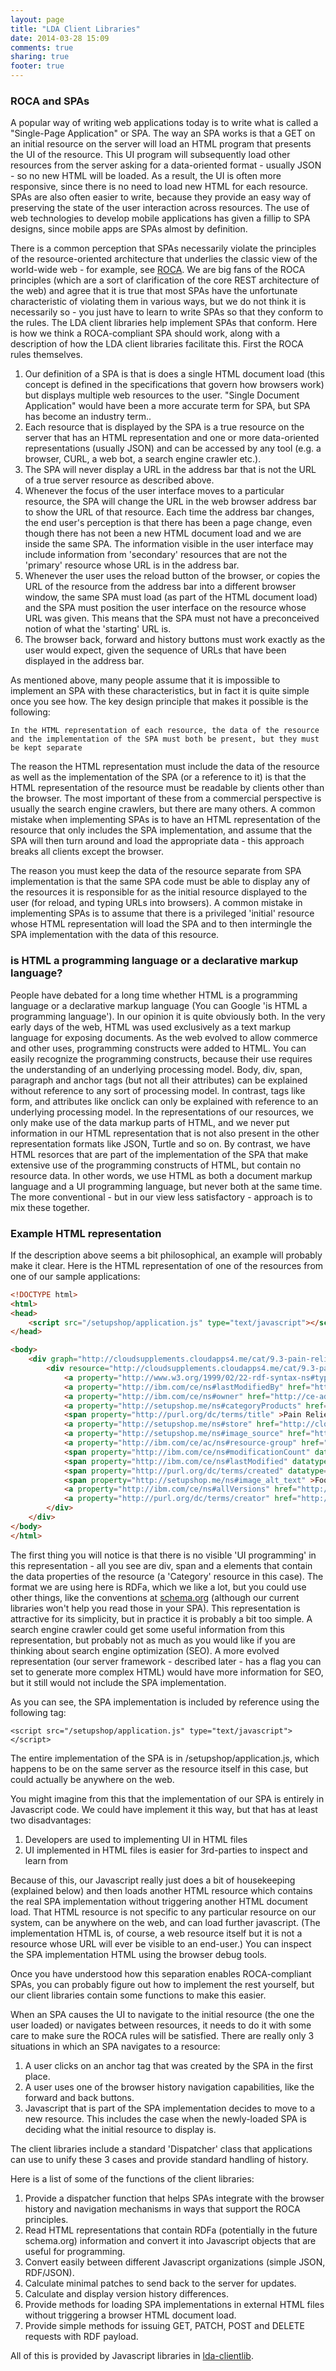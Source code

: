```yaml
---
layout: page
title: "LDA Client Libraries"
date: 2014-03-28 15:09
comments: true
sharing: true
footer: true
---
```

### ROCA and SPAs
A popular way of writing web applications today is to write what is called a "Single-Page Application" or SPA. The way an SPA works is that a GET on an initial resource on the server will load an HTML program that presents the UI of the resource. This UI program will subsequently load other resources from the server asking for a data-oriented format - usually JSON - so no new HTML will be loaded. As a result, the UI is often more responsive, since there is no need to load new HTML for each resource. SPAs are also often easier to write, because they provide an easy way of preserving the state of the user interaction across resources. The use of web technologies to develop mobile applications has given a fillip to SPA designs, since mobile apps are SPAs almost by definition.

There is a common perception that SPAs necessarily violate the principles of the resource-oriented architecture that underlies the classic view of the world-wide web - for example, see [ROCA](http://roca-style.org/). We are big fans of the ROCA principles (which are a sort of clarification of the core REST architecture of the web) and agree that it is true that most SPAs have the unfortunate characteristic of violating them in various ways, but we do not think it is necessarily so - you just have to learn to write SPAs so that they conform to the rules. The LDA client libraries help implement SPAs that conform. Here is how we think a ROCA-compliant SPA should work, along with a description of how the LDA client libraries facilitate this. First the ROCA rules themselves.

  1. Our definition of a SPA is that is does a single HTML document load (this concept is defined in the specifications that govern how browsers work) but displays multiple web resources to the user. "Single Document Application" would have been a more accurate term for SPA, but SPA has become an industry term..
  2. Each resource that is displayed by the SPA is a true resource on the server that has an HTML representation and one or more data-oriented representations (usually JSON) and can be accessed by any tool (e.g. a browser, CURL, a web bot, a search engine crawler etc.).
  3. The SPA will never display a URL in the address bar that is not the URL of a true server resource as described above.
  4. Whenever the focus of the user interface moves to a particular resource, the SPA will change the URL in the web browser address bar to show the URL of that resource. Each time the address bar changes, the end user's perception is that there has been a page change, even though there has not been a new HTML document load and we are inside the same SPA. The information visible in the user interface may include information from 'secondary' resources that are not the 'primary' resource whose URL is in the address bar.
  5. Whenever the user uses the reload button of the browser, or copies the URL of the resource from the address bar into a different browser window, the same SPA must load (as part of the HTML document load) and the SPA must position the user interface on the resource whose URL was given. This means that the SPA must not have a preconceived notion of what the 'starting' URL is.
  6. The browser back, forward and history buttons must work exactly as the user would expect, given the sequence of URLs that have been displayed in the address bar.

As mentioned above, many people assume that it is impossible to implement an SPA with these characteristics, but in fact it is quite simple once you see how. The key design principle that makes it possible is the following:

`
In the HTML representation of each resource, the data of the resource and the implementation of the SPA must both be present, but they must be kept separate
`

The reason the HTML representation must include the data of the resource as well as the implementation of the SPA (or a reference to it) is that the HTML representation of the resource must be readable by clients other than the browser. The most important of these from a commercial perspective is usually the search engine crawlers, but there are many others.  A common mistake when implementing SPAs is to have an HTML representation of the resource that only includes the SPA implementation, and assume that the SPA will then turn around and load the appropriate data - this approach breaks all clients except the browser.

The reason you must keep the data of the resource separate from SPA implementation is that the same SPA code must be able to display any of the resources it is responsible for as the initial resource displayed to the user (for reload, and typing URLs into browsers). A common mistake in implementing SPAs is to assume that there is a privileged 'initial' resource whose HTML representation will load the SPA and to then intermingle the SPA implementation with the data of this resource.

### is HTML a programming language or a declarative markup language?

People have debated for a long time whether HTML is a programming language or a declarative markup language (You can Google 'is HTML a programming language'). In our opinion it is quite obviously both. In the very early days of the web, HTML was used exclusively as a text markup language for exposing documents. As the web evolved to allow commerce and other uses, programming constructs were added to HTML. You can easily recognize the programming constructs, because their use requires the understanding of an underlying processing model. Body, div, span, paragraph and anchor tags (but not all their attributes) can be explained without reference to any sort of processing model. In contrast, tags like form, and attributes like onclick can only be explained with reference to an underlying processing model. In the representations of our resources, we only make use of the data markup parts of HTML, and we never put information in our HTML representation that is not also present in the other representation formats like JSON, Turtle and so on. By contrast, we have HTML resorces that are part of the implementation of the SPA that make extensive use of the programming constructs of HTML, but contain no resource data. In other words, we use HTML as both a document markup language and a UI programming language, but never both at the same time. The more conventional - but in our view less satisfactory - approach is to mix these together.

### Example HTML representation

If the description above seems a bit philosophical, an example will probably make it clear. Here is the HTML representation of one of the resources from one of our sample applications:

```html
<!DOCTYPE html>
<html>
<head>
    <script src="/setupshop/application.js" type="text/javascript"></script>
</head>

<body>
    <div graph="http://cloudsupplements.cloudapps4.me/cat/9.3-pain-relief">
        <div resource="http://cloudsupplements.cloudapps4.me/cat/9.3-pain-relief">
            <a property="http://www.w3.org/1999/02/22-rdf-syntax-ns#type" href="http://setupshop.me/ns#Category" ></a>
            <a property="http://ibm.com/ce/ns#lastModifiedBy" href="http://ce-admin-user.name" ></a>
            <a property="http://ibm.com/ce/ns#owner" href="http://ce-admin-user.name" ></a>
            <a property="http://setupshop.me/ns#categoryProducts" href="http://cloudsupplements.cloudapps4.me/cat/9.3-pain-relief/products" ></a>
            <span property="http://purl.org/dc/terms/title" >Pain Relief</span>
            <a property="http://setupshop.me/ns#store" href="http://cloudsupplements.cloudapps4.me/cat/9.4" ></a>
            <a property="http://setupshop.me/ns#image_source" href="http://www.vitalmaxvitamins.com/2011/wp-content/uploads/wpstorecart/foot-balm-new.jpg" ></a>
            <a property="http://ibm.com/ce/ac/ns#resource-group" href="http://cloudsupplements.cloudapps4.me/" ></a>
            <span property="http://ibm.com/ce/ns#modificationCount" datatype="http://www.w3.org/2001/XMLSchema#integer" >0</span>
            <span property="http://ibm.com/ce/ns#lastModified" datatype="http://www.w3.org/2001/XMLSchema#dateTime" >2014-01-15T14:15:41.797000+00:00</span>
            <span property="http://purl.org/dc/terms/created" datatype="http://www.w3.org/2001/XMLSchema#dateTime" >2014-01-15T14:15:41.797000+00:00</span>
            <span property="http://setupshop.me/ns#image_alt_text" >Foot Balm relieves dry-- cracked-- itchy painful feet. Free Shipping On Orders Over $75</span>
            <a property="http://ibm.com/ce/ns#allVersions" href="http://cloudsupplements.cloudapps4.me/cat/9.3-pain-relief/allVersions" ></a>
            <a property="http://purl.org/dc/terms/creator" href="http://ce-admin-user.name" ></a>
        </div>
    </div>
</body>
</html>
```

The first thing you will notice is that there is no visible 'UI programming' in this representation - all you see are div, span and a elements that contain the data properties of the resource (a 'Category' resource in this case). The format we are using here is RDFa, which we like a lot, but you could use other things, like the conventions at [schema.org](https://schema.org/) (although our current libraries won't help you read those in your SPA). This representation is attractive for its simplicity, but in practice it is probably a bit too simple. A search engine crawler could get some useful information from this representation, but probably not as much as you would like if you are thinking about search engine optimization (SEO). A more evolved representation (our server framework - described later - has a flag you can set to generate more complex HTML) would have more information for SEO, but it still would not include the SPA implementation.

As you can see, the SPA implementation is included by reference using the following tag:

```
<script src="/setupshop/application.js" type="text/javascript"></script>
```

The entire implementation of the SPA is in /setupshop/application.js, which happens to be on the same server as the resource itself in this case, but could actually be anywhere on the web.

You might imagine from this that the implementation of our SPA is entirely in Javascript code. We could have implement it this way, but that has at least two disadvantages:

  1. Developers are used to implementing UI in HTML files
  2. UI implemented in HTML files is easier for 3rd-parties to inspect and learn from

Because of this, our Javascript really just does a bit of housekeeping (explained below) and then loads another HTML resource which contains the real SPA implementation without triggering another HTML document load. That HTML resource is not specific to any particular resource on our system, can be anywhere on the web, and can load further javascript. (The implementation HTML is, of course, a web resource itself but it is not a resource whose URL will ever be visible to an end-user.) You can inspect the SPA implementation HTML using the browser debug tools.

Once you have understood how this separation enables ROCA-compliant SPAs, you can probably figure out how to implement the rest yourself, but our client libraries contain some functions to make this easier.

When an SPA causes the UI to navigate to the initial resource (the one the user loaded) or navigates between resources, it needs to do it with some care to make sure the ROCA rules will be satisfied. There are really only 3 situations in which an SPA navigates to a resource:

  1. A user clicks on an anchor tag that was created by the SPA in the first place.
  2. A user uses one of the browser history navigation capabilities, like the forward and back buttons.
  3. Javascript that is part of the SPA implementation decides to move to a new resource. This includes the case when the newly-loaded SPA is deciding what the initial resource to display is.

The client libraries include a standard 'Dispatcher' class that applications can use to unify these 3 cases and provide standard handling of history.

Here is a list of some of the functions of the client libraries:

1. Provide a dispatcher function that helps SPAs integrate with the browser history and navigation mechanisms in ways that support the ROCA principles.
2. Read HTML representations that contain RDFa (potentially in the future schema.org) information and convert it into Javascript objects that are useful for programming.
3. Convert easily between different Javascript organizations (simple JSON, RDF/JSON).
4. Calculate minimal patches to send back to the server for updates.
5. Calculate and display version history differences.
6. Provide methods for loading SPA implementations in external HTML files without triggering a browser HTML document load.
7. Provide simple methods for issuing GET, PATCH, POST and DELETE requests with RDF payload.

All of this is provided by Javascript libraries in [lda-clientlib](https://github.com/davetropeano/lda-clientlib).
